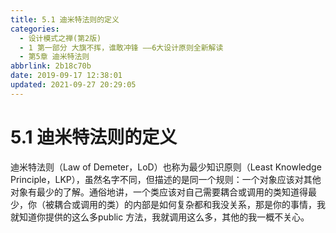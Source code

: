 ```yaml
---
title: 5.1 迪米特法则的定义
categories: 
  - 设计模式之禅(第2版)
  - 1 第一部分 大旗不挥，谁敢冲锋 ——6大设计原则全新解读
  - 第5章 迪米特法则
abbrlink: 2b18c70b
date: 2019-09-17 12:38:01
updated: 2021-09-27 20:29:05
---
```

# 5.1 迪米特法则的定义 #
迪米特法则（Law of Demeter，LoD）也称为最少知识原则（Least Knowledge Principle，LKP），虽然名字不同，但描述的是同一个规则：一个对象应该对其他对象有最少的了解。通俗地讲，一个类应该对自己需要耦合或调用的类知道得最少，你（被耦合或调用的类）的内部是如何复杂都和我没关系，那是你的事情，我就知道你提供的这么多public 方法，我就调用这么多，其他的我一概不关心。

